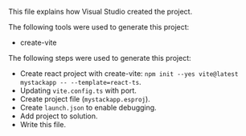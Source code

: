 This file explains how Visual Studio created the project.

The following tools were used to generate this project:
- create-vite

The following steps were used to generate this project:
- Create react project with create-vite: `npm init --yes vite@latest mystackapp -- --template=react-ts`.
- Updating `vite.config.ts` with port.
- Create project file (`mystackapp.esproj`).
- Create `launch.json` to enable debugging.
- Add project to solution.
- Write this file.
